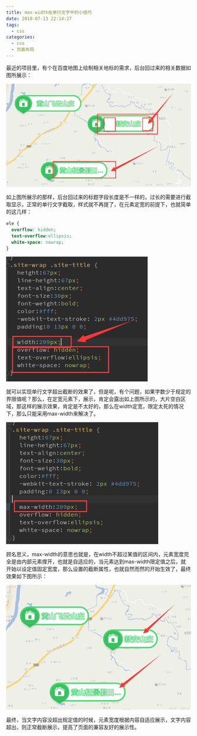 ```yaml
---
title: max-width在单行文字中的小技巧
date: 2018-07-13 22:14:27
tags:
  - css
categories:
  - css  
  - 页面布局
---
```



最近的项目里，有个在百度地图上绘制相关地标的需求，后台回过来的相关数据如图所展示：  

![](https://github.com/bettermu/blog-picture-store/blob/master/20180713/1.png?raw=true)

如上图所展示的那样，后台回过来的标题字段长度是不一样的，过长的需要进行截取显示，正常的单行文字截取，样式就不再提了，在元素定宽的前提下，也就简单的这几样：
```css
ele {
  overflow: hidden;
  text-overflow:ellipsis;
  white-space: nowrap;
}

```


![](https://github.com/bettermu/blog-picture-store/blob/master/20180713/2.png?raw=true)

就可以实现单行文字超出截断的效果了，但是呢，有个问题，如果字数少于规定的界限值呢？那么，在定宽元素下，展示，肯定会露出如上图所示的，大片空白区域，那这样的展示效果，肯定是不太好的，那么在width定宽，限定太死的情况下，那么只能采用max-width来解决了。

![](https://github.com/bettermu/blog-picture-store/blob/master/20180713/3.png?raw=true)

顾名思义，max-width的意思也就是，在width不超过某值的区间内，元素宽度完全是由内部元素撑开，也就是自适应的，当元素达到max-width限定值之后，就开始以设定值固定宽度，那么设置的截断属性，也就自然而然的开始生效了，最终效果如下图所示：

![](https://github.com/bettermu/blog-picture-store/blob/master/20180713/4.png?raw=true)

最终，当文字内容没超出规定值的时候，元素宽度根据内容自适应展示，文字内容超出，则正常截断展示，提高了页面的兼容友好的展示性。
